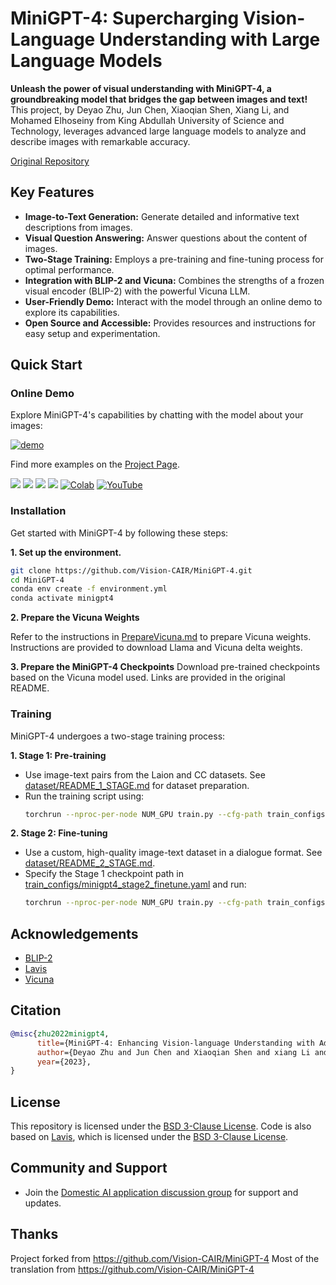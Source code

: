 # MiniGPT-4: Supercharging Vision-Language Understanding with Large Language Models

**Unleash the power of visual understanding with MiniGPT-4, a groundbreaking model that bridges the gap between images and text!**  This project, by Deyao Zhu, Jun Chen, Xiaoqian Shen, Xiang Li, and Mohamed Elhoseiny from King Abdullah University of Science and Technology, leverages advanced large language models to analyze and describe images with remarkable accuracy.

[Original Repository](https://github.com/RiseInRose/MiniGPT-4-ZH)

## Key Features

*   **Image-to-Text Generation:** Generate detailed and informative text descriptions from images.
*   **Visual Question Answering:**  Answer questions about the content of images.
*   **Two-Stage Training:**  Employs a pre-training and fine-tuning process for optimal performance.
*   **Integration with BLIP-2 and Vicuna:**  Combines the strengths of a frozen visual encoder (BLIP-2) with the powerful Vicuna LLM.
*   **User-Friendly Demo:**  Interact with the model through an online demo to explore its capabilities.
*   **Open Source and Accessible:**  Provides resources and instructions for easy setup and experimentation.

## Quick Start

### Online Demo
Explore MiniGPT-4's capabilities by chatting with the model about your images:

[![demo](figs/online_demo.png)](https://minigpt-4.github.io)

Find more examples on the [Project Page](https://minigpt-4.github.io).

<a href='https://minigpt-4.github.io'><img src='https://img.shields.io/badge/Project-Page-Green'></a>  <a href='MiniGPT_4.pdf'><img src='https://img.shields.io/badge/Paper-PDF-red'></a> <a href='https://huggingface.co/spaces/Vision-CAIR/minigpt4'><img src='https://img.shields.io/badge/%F0%9F%A4%97%20Hugging%20Face-Spaces-blue'></a> <a href='https://huggingface.co/Vision-CAIR/MiniGPT-4'><img src='https://img.shields.io/badge/%F0%9F%A4%97%20Hugging%20Face-Model-blue'></a> [![Colab](https://colab.research.google.com/assets/colab-badge.svg)](https://colab.research.google.com/drive/1OK4kYsZphwt5DXchKkzMBjYF6jnkqh4R?usp=sharing) [![YouTube](https://badges.aleen42.com/src/youtube.svg)](https://www.youtube.com/watch?v=__tftoxpBAw&feature=youtu.be)

### Installation
Get started with MiniGPT-4 by following these steps:

**1. Set up the environment.**

```bash
git clone https://github.com/Vision-CAIR/MiniGPT-4.git
cd MiniGPT-4
conda env create -f environment.yml
conda activate minigpt4
```
**2. Prepare the Vicuna Weights**

Refer to the instructions in [PrepareVicuna.md](PrepareVicuna.md) to prepare Vicuna weights. Instructions are provided to download Llama and Vicuna delta weights.

**3. Prepare the MiniGPT-4 Checkpoints**
Download pre-trained checkpoints based on the Vicuna model used. Links are provided in the original README.

### Training

MiniGPT-4 undergoes a two-stage training process:

**1. Stage 1: Pre-training**
   - Use image-text pairs from the Laion and CC datasets.  See [dataset/README_1_STAGE.md](dataset/README_1_STAGE.md) for dataset preparation.
   - Run the training script using:
     ```bash
     torchrun --nproc-per-node NUM_GPU train.py --cfg-path train_configs/minigpt4_stage1_pretrain.yaml
     ```

**2. Stage 2: Fine-tuning**
   - Use a custom, high-quality image-text dataset in a dialogue format. See [dataset/README_2_STAGE.md](dataset/README_2_STAGE.md).
   - Specify the Stage 1 checkpoint path in [train_configs/minigpt4_stage2_finetune.yaml](train_configs/minigpt4_stage2_finetune.yaml) and run:
     ```bash
     torchrun --nproc-per-node NUM_GPU train.py --cfg-path train_configs/minigpt4_stage2_finetune.yaml
     ```

## Acknowledgements

*   [BLIP-2](https://huggingface.co/docs/transformers/main/model_doc/blip-2)
*   [Lavis](https://github.com/salesforce/LAVIS)
*   [Vicuna](https://github.com/lm-sys/FastChat)

## Citation

```bibtex
@misc{zhu2022minigpt4,
      title={MiniGPT-4: Enhancing Vision-language Understanding with Advanced Large Language Models}, 
      author={Deyao Zhu and Jun Chen and Xiaoqian Shen and xiang Li and Mohamed Elhoseiny},
      year={2023},
}
```

## License

This repository is licensed under the [BSD 3-Clause License](LICENSE.md).  Code is also based on [Lavis](https://github.com/salesforce/LAVIS), which is licensed under the [BSD 3-Clause License](LICENSE_Lavis.md).

## Community and Support

*   Join the [Domestic AI application discussion group](#国内交流群) for support and updates.

## Thanks
Project forked from https://github.com/Vision-CAIR/MiniGPT-4
Most of the translation from https://github.com/Vision-CAIR/MiniGPT-4